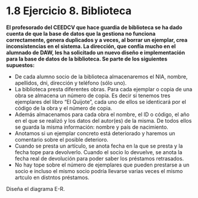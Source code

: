# 1.8 Ejercicio 8. Biblioteca
**El profesorado del CEEDCV que hace guardia de biblioteca se ha dado cuenta de que la base de
datos que la gestiona no funciona correctamente, genera duplicados y a veces, al borrar un
ejemplar, crea inconsistencias en el sistema.
La dirección, que confía mucho en el alumnado de DAW, les ha solicitado un nuevo diseño e
implementación para la base de datos de la biblioteca. Se parte de los siguientes supuestos:**

* De cada alumno socio de la biblioteca almacenaremos el NIA, nombre, apellidos, dni,
dirección y teléfono (sólo uno).
* La biblioteca presta diferentes obras. Para cada ejemplar o copia de una obra se almacena
un número de copia. Es decir si tenemos tres ejemplares del libro “El Quijote”, cada uno de
ellos se identicará por el código de la obra y el número de copia.
* Además almacenamos para cada obra el nombre, el ID o código, el año en el que se realizó y
los datos del autor(es) de la misma. De todos ellos se guarda la misma información: nombre
y país de nacimiento.
* Anotamos si un ejemplar concreto está deteriorado y haremos un comentario sobre el
posible deterioro.
* Cuando se presta un artículo, se anota fecha en la que se presta y la fecha tope para
devolverlo. Cuando el socio lo devuelve, se anota la fecha real de devolución para poder
saber los préstamos retrasados.
* No hay tope sobre el número de ejemplares que pueden prestarse a un socio e incluso el
mismo socio podría llevarse varias veces el mismo artculo en distntos préstamos.

Diseña el diagrama E-R.